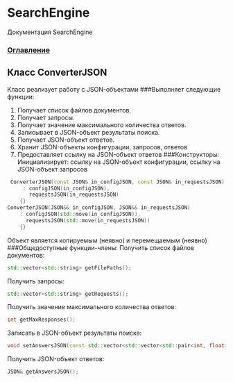 # SearchEngine
Документация SearchEngine

### [Оглавление](../index.md)

## Класс ConverterJSON
Класс реализует работу с JSON-объектами
###Выполняет следующие функции:
1. Получает список файлов документов.
2. Получает запросы.
3. Получает значение максимального количества ответов.
4. Записывает в JSON-объект результаты поиска.
5. Получает JSON-объект ответов.
6. Хранит JSON-объекты конфигурации, запросов, ответов
7. Предоставляет ссылку на JSON-объект ответов
###Конструкторы:
Инициализирует: ссылку на JSON-объект конфигурации, ссылку на JSON-объект запросов
```cpp
 ConverterJSON(const JSON& in_configJSON, const JSON& in_requestsJSON)
     : configJSON(in_configJSON),
       requestsJSON(in_requestsJSON)
    {}
ConverterJSON(JSON&& in_configJSON, JSON&& in_requestsJSON)
    : configJSON(std::move(in_configJSON)),
      requestsJSON(std::move(in_requestsJSON))
    {}
```
Объект является копируемым (неявно) и перемещаемым (неявно)
###Общедоступные функции-члены:
Получить список файлов документов:
```cpp
std::vector<std::string> getFilePaths();
```
Получить запросы:
```cpp
std::vector<std::string> getRequests();
```
Получить значение максимального количества ответов:
```cpp
int getMaxResponses();
```
Записать в JSON-объект результаты поиска:
```cpp
void setAnswersJSON(const std::vector<std::vector<std::pair<int, float>>>& answers, int maxResponses);
```
Получить JSON-объект ответов:
```cpp
JSON& getAnswersJSON();
